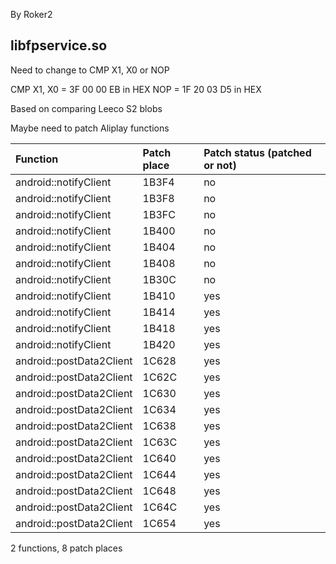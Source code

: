 By Roker2

## libfpservice.so

Need to change to CMP X1, X0 or NOP

CMP X1, X0 = 3F 00 00 EB in HEX
NOP = 1F 20 03 D5 in HEX

Based on comparing Leeco S2 blobs

Maybe need to patch Aliplay functions

| Function                 | Patch place | Patch status (patched or not) |
| :----------------------- | :---------- | :---------------------------- |
| android::notifyClient    | 1B3F4       | no                            |
| android::notifyClient    | 1B3F8       | no                            |
| android::notifyClient    | 1B3FC       | no                            |
| android::notifyClient    | 1B400       | no                            |
| android::notifyClient    | 1B404       | no                            |
| android::notifyClient    | 1B408       | no                            |
| android::notifyClient    | 1B30C       | no                            |
| android::notifyClient    | 1B410       | yes                           |
| android::notifyClient    | 1B414       | yes                           |
| android::notifyClient    | 1B418       | yes                           |
| android::notifyClient    | 1B420       | yes                           |
| android::postData2Client | 1C628       | yes                           |
| android::postData2Client | 1C62C       | yes                           |
| android::postData2Client | 1C630       | yes                           |
| android::postData2Client | 1C634       | yes                           |
| android::postData2Client | 1C638       | yes                           |
| android::postData2Client | 1C63C       | yes                           |
| android::postData2Client | 1C640       | yes                           |
| android::postData2Client | 1C644       | yes                           |
| android::postData2Client | 1C648       | yes                           |
| android::postData2Client | 1C64C       | yes                           |
| android::postData2Client | 1C654       | yes                           |

2 functions, 8 patch places